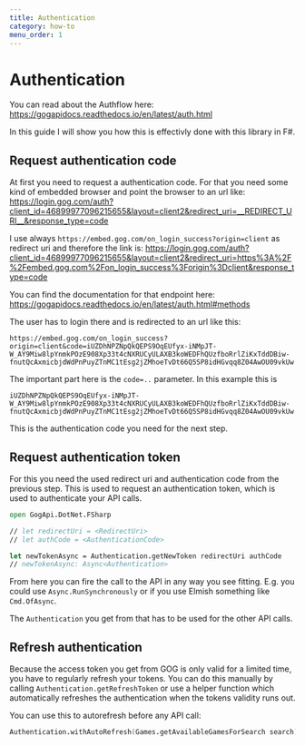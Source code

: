 ```yaml
---
title: Authentication
category: how-to
menu_order: 1
---
```


# Authentication

You can read about the Authflow here:
<https://gogapidocs.readthedocs.io/en/latest/auth.html>

In this guide I will show you how this is effectivly done with this library in F#.

## Request authentication code

At first you need to request a authentication code. For that you need some kind of embedded
browser and point the browser to an url like:  
<https://login.gog.com/auth?client_id=46899977096215655&layout=client2&redirect_uri=__REDIRECT_URI__&response_type=code>

I use always `https://embed.gog.com/on_login_success?origin=client` as redirect uri and therefore the link is:
<https://login.gog.com/auth?client_id=46899977096215655&layout=client2&redirect_uri=https%3A%2F%2Fembed.gog.com%2Fon_login_success%3Forigin%3Dclient&response_type=code>

You can find the documentation for that endpoint here:  
<https://gogapidocs.readthedocs.io/en/latest/auth.html#methods>

The user has to login there and is redirected to an url like this:

    https://embed.gog.com/on_login_success?origin=client&code=iUZDhNPZNpQkQEPS9OqEUfyx-iNMpJT-W_AY9Miw8lpYnmkPOzE908Xp33t4cNXRUCyULAXB3koWEDFhQUzfboRrlZiKxTddDBiw-fnutQcAxmicbjdWdPnPuyZTnMC1tEsg2jZMhoeTvDt66Q5SP8idHGvqq8Z04AwOU09vkUw

The important part here is the `code=..` parameter. In this example this is

    iUZDhNPZNpQkQEPS9OqEUfyx-iNMpJT-W_AY9Miw8lpYnmkPOzE908Xp33t4cNXRUCyULAXB3koWEDFhQUzfboRrlZiKxTddDBiw-fnutQcAxmicbjdWdPnPuyZTnMC1tEsg2jZMhoeTvDt66Q5SP8idHGvqq8Z04AwOU09vkUw

This is the authentication code you need for the next step.

## Request authentication token

For this you need the used redirect uri and authentication code from the previous step. This is used to request
an authentication token, which is used to authenticate your API calls.

```fsharp
open GogApi.DotNet.FSharp

// let redirectUri = <RedirectUri>
// let authCode = <AuthenticationCode>

let newTokenAsync = Authentication.getNewToken redirectUri authCode
// newTokenAsync: Async<Authentication>
```

From here you can fire the call to the API in any way you see fitting.
E.g. you could use `Async.RunSynchronously` or if you use Elmish something like
`Cmd.OfAsync`.

The `Authentication` you get from that has to be used for the other API calls.

## Refresh authentication

Because the access token you get from GOG is only valid for a limited time, you
have to regularly refresh your tokens. You can do this manually by calling
`Authentication.getRefreshToken` or use a helper function which automatically
refreshes the authentication when the tokens validity runs out.

You can use this to autorefresh before any API call:

```fsharp
Authentication.withAutoRefresh(Games.getAvailableGamesForSearch search) authentication
```
